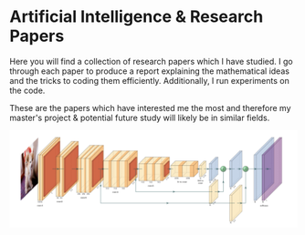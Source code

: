 # Artificial Intelligence & Research Papers
Here you will find a collection of research papers which I have studied. I go through each paper to produce a report explaining the mathematical ideas and the tricks to coding them efficiently. Additionally, I run experiments on the code.

These are the papers which have interested me the most and therefore my master's project & potential future study will likely be in similar fields.

![alt text](imgcnn.png)